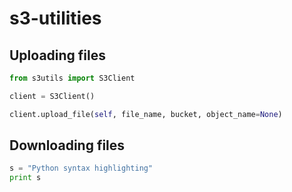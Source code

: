 # s3-utilities


## Uploading files
```python
from s3utils import S3Client

client = S3Client()

client.upload_file(self, file_name, bucket, object_name=None)
```

## Downloading files
```python
s = "Python syntax highlighting"
print s
```